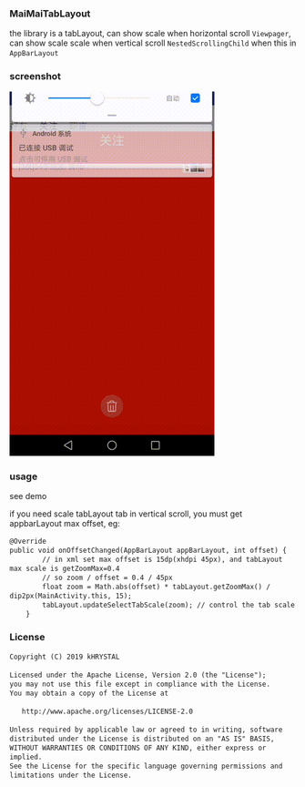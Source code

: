 ### MaiMaiTabLayout

the library is a tabLayout, can show scale when horizontal scroll `Viewpager`, can show scale scale when vertical scroll `NestedScrollingChild` when this in `AppBarLayout`

### screenshot

![MaiMaiTabLayout](https://github.com/kHRYSTAL/MaiMaiTabLayout/blob/master/screenshot/screenshot.gif)

### usage
see demo

if you need scale tabLayout tab in vertical scroll, you must get appbarLayout
max offset, eg:

```
@Override
public void onOffsetChanged(AppBarLayout appBarLayout, int offset) {
        // in xml set max offset is 15dp(xhdpi 45px), and tabLayout max scale is getZoomMax=0.4
        // so zoom / offset = 0.4 / 45px
        float zoom = Math.abs(offset) * tabLayout.getZoomMax() / dip2px(MainActivity.this, 15);
        tabLayout.updateSelectTabScale(zoom); // control the tab scale
    }
```

### License

```
Copyright (C) 2019 kHRYSTAL

Licensed under the Apache License, Version 2.0 (the "License");
you may not use this file except in compliance with the License.
You may obtain a copy of the License at

   http://www.apache.org/licenses/LICENSE-2.0

Unless required by applicable law or agreed to in writing, software
distributed under the License is distributed on an "AS IS" BASIS,
WITHOUT WARRANTIES OR CONDITIONS OF ANY KIND, either express or implied.
See the License for the specific language governing permissions and
limitations under the License.
```
